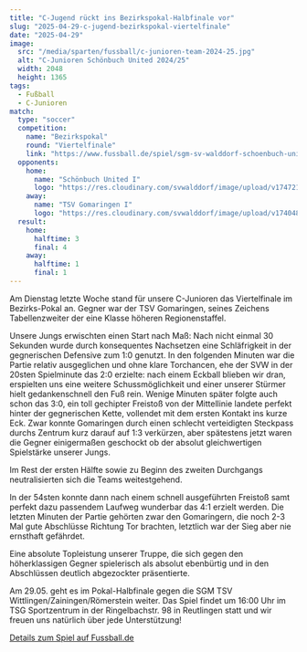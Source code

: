 ```yaml
---
title: "C-Jugend rückt ins Bezirkspokal-Halbfinale vor"
slug: "2025-04-29-c-jugend-bezirkspokal-viertelfinale"
date: "2025-04-29"
image:
  src: "/media/sparten/fussball/c-junioren-team-2024-25.jpg"
  alt: "C-Junioren Schönbuch United 2024/25"
  width: 2048
  height: 1365
tags:
  - Fußball
  - C-Junioren
match:
  type: "soccer"
  competition:
    name: "Bezirkspokal"
    round: "Viertelfinale"
    link: "https://www.fussball.de/spiel/sgm-sv-walddorf-schoenbuch-united-i-tsv-gomaringen-i/-/spiel/02Q7B0JDBC000000VS5489B4VTFDT7S8#!/"
  opponents:
    home:
      name: "Schönbuch United I"
      logo: "https://res.cloudinary.com/svwalddorf/image/upload/v1747212486/Schoenbuch_United_wwbiik.png"
    away:
      name: "TSV Gomaringen I"
      logo: "https://res.cloudinary.com/svwalddorf/image/upload/v1740483454/tsv-gomaringen-2023_rnqcx3.png"
  result:
    home:
      halftime: 3
      final: 4
    away:
      halftime: 1
      final: 1
---
```

Am Dienstag letzte Woche stand für unsere C-Junioren das Viertelfinale im Bezirks-Pokal an. Gegner war der TSV Gomaringen, seines Zeichens Tabellenzweiter der eine Klasse höheren Regionenstaffel.

Unsere Jungs erwischten einen Start nach Maß: Nach nicht einmal 30 Sekunden wurde durch konsequentes Nachsetzen eine Schläfrigkeit in der gegnerischen Defensive zum 1:0 genutzt. In den folgenden Minuten war die Partie relativ ausgeglichen und ohne klare Torchancen, ehe der SVW in der 20sten Spielminute das 2:0 erzielte: nach einem Eckball blieben wir dran, erspielten uns eine weitere Schussmöglichkeit und einer unserer Stürmer hielt gedankenschnell den Fuß rein. Wenige Minuten später folgte auch schon das 3:0, ein toll gechipter Freistoß von der Mittellinie landete perfekt hinter der gegnerischen Kette, vollendet mit dem ersten Kontakt ins kurze Eck. Zwar konnte Gomaringen durch einen schlecht verteidigten Steckpass durchs Zentrum kurz darauf auf 1:3 verkürzen, aber spätestens jetzt waren die Gegner einigermaßen geschockt ob der absolut gleichwertigen Spielstärke unserer Jungs.

Im Rest der ersten Hälfte sowie zu Beginn des zweiten Durchgangs neutralisierten sich die Teams weitestgehend.

In der 54sten konnte dann nach einem schnell ausgeführten Freistoß samt perfekt dazu passendem Laufweg wunderbar das 4:1 erzielt werden. Die letzten Minuten der Partie gehörten zwar den Gomaringern, die noch 2-3 Mal gute Abschlüsse Richtung Tor brachten, letztlich war der Sieg aber nie ernsthaft gefährdet. 

Eine absolute Topleistung unserer Truppe, die sich gegen den höherklassigen Gegner spielerisch als absolut ebenbürtig und in den Abschlüssen deutlich abgezockter präsentierte.

Am 29.05. geht es im Pokal-Halbfinale gegen die SGM TSV Wittlingen/Zainingen/Römerstein weiter. Das Spiel findet um 16:00 Uhr im TSG Sportzentrum in der Ringelbachstr. 98 in Reutlingen statt und wir freuen uns natürlich über jede Unterstützung!

[Details zum Spiel auf Fussball.de](https://www.fussball.de/spiel/sgm-sv-walddorf-schoenbuch-united-i-tsv-gomaringen-i/-/spiel/02Q7B0JDBC000000VS5489B4VTFDT7S8#!/)
